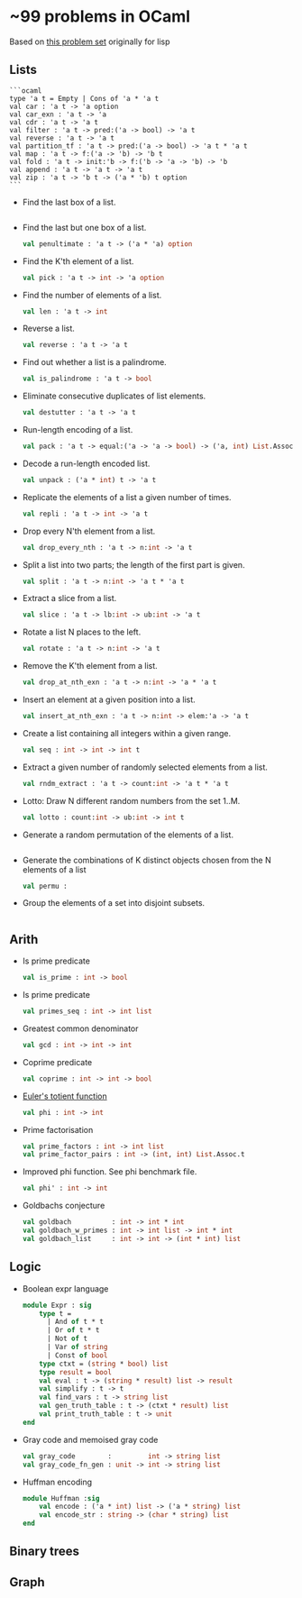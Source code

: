 # ~99 problems in OCaml

Based on [this problem set](http://www.ic.unicamp.br/~meidanis/courses/mc336/2006s2/funcional/L-99_Ninety-Nine_Lisp_Problems.html) originally for lisp

## Lists
    ```ocaml
    type 'a t = Empty | Cons of 'a * 'a t
    val car : 'a t -> 'a option
    val car_exn : 'a t -> 'a
    val cdr : 'a t -> 'a t
    val filter : 'a t -> pred:('a -> bool) -> 'a t
    val reverse : 'a t -> 'a t
    val partition_tf : 'a t -> pred:('a -> bool) -> 'a t * 'a t
    val map : 'a t -> f:('a -> 'b) -> 'b t
    val fold : 'a t -> init:'b -> f:('b -> 'a -> 'b) -> 'b
    val append : 'a t -> 'a t -> 'a t
    val zip : 'a t -> 'b t -> ('a * 'b) t option
    ```

* Find the last box of a list.
    ```ocaml
    ```

* Find the last but one box of a list. 
    ```ocaml
    val penultimate : 'a t -> ('a * 'a) option
    ```

* Find the K'th element of a list.
    ```ocaml
    val pick : 'a t -> int -> 'a option
    ```
* Find the number of elements of a list.
    ```ocaml
    val len : 'a t -> int
    ```
* Reverse a list.
    ```ocaml
    val reverse : 'a t -> 'a t
    ```

* Find out whether a list is a palindrome.
    ```ocaml
    val is_palindrome : 'a t -> bool
    ```

* Eliminate consecutive duplicates of list elements.
    ```ocaml
    val destutter : 'a t -> 'a t
    ```

* Run-length encoding of a list.
    ```ocaml
    val pack : 'a t -> equal:('a -> 'a -> bool) -> ('a, int) List.Assoc.t
    ```

* Decode a run-length encoded list.
    ```ocaml
    val unpack : ('a * int) t -> 'a t
    ```

* Replicate the elements of a list a given number of times.
    ```ocaml
    val repli : 'a t -> int -> 'a t
    ```

* Drop every N'th element from a list.
    ```ocaml
    val drop_every_nth : 'a t -> n:int -> 'a t
    ```

* Split a list into two parts; the length of the first part is given.
    ```ocaml
    val split : 'a t -> n:int -> 'a t * 'a t
    ```

* Extract a slice from a list.
    ```ocaml
    val slice : 'a t -> lb:int -> ub:int -> 'a t
    ```

* Rotate a list N places to the left.
    ```ocaml
    val rotate : 'a t -> n:int -> 'a t
    ```

* Remove the K'th element from a list.
    ```ocaml
    val drop_at_nth_exn : 'a t -> n:int -> 'a * 'a t
    ```

* Insert an element at a given position into a list.
    ```ocaml
    val insert_at_nth_exn : 'a t -> n:int -> elem:'a -> 'a t
    ```

* Create a list containing all integers within a given range.
    ```ocaml
    val seq : int -> int -> int t
    ```

* Extract a given number of randomly selected elements from a list.
    ```ocaml
    val rndm_extract : 'a t -> count:int -> 'a t * 'a t
    ```

* Lotto: Draw N different random numbers from the set 1..M.
    ```ocaml
    val lotto : count:int -> ub:int -> int t
    ```

* Generate a random permutation of the elements of a list.
    ```ocaml
    ```

* Generate the combinations of K distinct objects chosen from the N elements of a list
    ```ocaml
    val permu :
    ```

* Group the elements of a set into disjoint subsets.
    ```ocaml
    ```



## Arith
* Is prime predicate
    ```ocaml
    val is_prime : int -> bool
    ```

* Is prime predicate
    ```ocaml
    val primes_seq : int -> int list
    ```

* Greatest common denominator
    ```ocaml
    val gcd : int -> int -> int
    ```

* Coprime predicate
    ```ocaml
    val coprime : int -> int -> bool
    ```

* [Euler's totient function](https://en.wikipedia.org/wiki/Euler%27s_totient_function)
    ```ocaml
    val phi : int -> int
    ```

* Prime factorisation
    ```ocaml
    val prime_factors : int -> int list
    val prime_factor_pairs : int -> (int, int) List.Assoc.t
    ```

* Improved phi function. See phi benchmark file.
    ```ocaml
    val phi' : int -> int
    ```

* Goldbachs conjecture
    ```ocaml
    val goldbach          : int -> int * int
    val goldbach_w_primes : int -> int list -> int * int
    val goldbach_list     : int -> int -> (int * int) list
    ```


## Logic
* Boolean expr language
    ```ocaml
    module Expr : sig
        type t =
          | And of t * t
          | Or of t * t
          | Not of t
          | Var of string
          | Const of bool
        type ctxt = (string * bool) list
        type result = bool
        val eval : t -> (string * result) list -> result
        val simplify : t -> t
        val find_vars : t -> string list
        val gen_truth_table : t -> (ctxt * result) list
        val print_truth_table : t -> unit
    end
    ```

* Gray code and memoised gray code
    ```ocaml
    val gray_code        :         int -> string list
    val gray_code_fn_gen : unit -> int -> string list
    ```

* Huffman encoding
    ```ocaml
    module Huffman :sig
        val encode : ('a * int) list -> ('a * string) list
        val encode_str : string -> (char * string) list
    end
    ```


## Binary trees

## Graph
